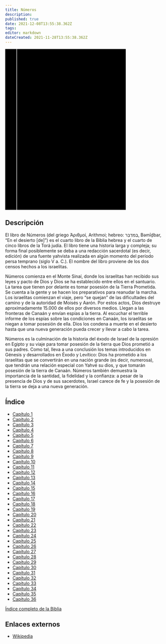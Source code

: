 ```yaml
---
title: Números
description: 
published: true
date: 2021-12-08T13:55:38.362Z
tags: 
editor: markdown
dateCreated: 2021-11-28T13:55:38.362Z
---
```


<div class="urantiapedia-book-front urantiapedia-book-bible">
<svg xmlns="http://www.w3.org/2000/svg"
	width="102.6mm" height="136.8mm"
	viewBox="0 0 102.6 136.8" version="1.1">
	<g transform="translate(-7,-5)">
		<rect width="9.6" height="136.8" x="7" y="5" />
		<rect width="96.9" height="136.8" x="17" y="5" />
		<text style="font-size:5px" x="61" y="22">LA BIBLIA</text>
		<text style="font-size:4px" x="61" y="125">Biblia Reina Valera, 1960</text>
		<text style="font-size:9px" x="61" y="60">Números</text>
	</g>
</svg>
</div>

## Descripción


El libro de Números (del griego Ἀριθμοί, Arithmoi; hebreo: בְּמִדְבַּר, Bəmīḏbar, “En el desierto [de]”) es el cuarto libro de la Biblia hebrea y el cuarto de cinco libros de la Torá judía. El libro tiene una historia larga y compleja; su forma final posiblemente se deba a una redacción sacerdotal (es decir, edición) de una fuente yahvista realizada en algún momento del período persa temprano (siglo V a. C.). El nombre del libro proviene de los dos censos hechos a los israelitas.

Números comienza en el Monte Sinaí, donde los israelitas han recibido sus leyes y pacto de Dios y Dios se ha establecido entre ellos en el santuario. La tarea que tienen por delante es tomar posesión de la Tierra Prometida. Se cuenta a la gente y se hacen los preparativos para reanudar la marcha. Los israelitas comienzan el viaje, pero “se quejan” de las dificultades del camino y de la autoridad de Moisés y Aarón. Por estos actos, Dios destruye aproximadamente 15.000 de ellos por diversos medios. Llegan a las fronteras de Canaán y envían espías a la tierra. Al escuchar el terrible informe de los espías sobre las condiciones en Canaán, los israelitas se niegan a tomar posesión de ella. Dios los condena a muerte en el desierto hasta que una nueva generación pueda crecer y llevar a cabo la tarea.

Números es la culminación de la historia del éxodo de Israel de la opresión en Egipto y su viaje para tomar posesión de la tierra que Dios prometió a sus padres. Como tal, lleva a una conclusión los temas introducidos en Génesis y desarrollados en Éxodo y Levítico: Dios ha prometido a los israelitas que se convertirán en una nación grande (es decir, numerosa), que tendrán una relación especial con Yahvé su dios, y que tomarán posesión de la tierra de Canaán. Números también demuestra la importancia de la santidad, la fidelidad y la confianza: a pesar de la presencia de Dios y de sus sacerdotes, Israel carece de fe y la posesión de la tierra se deja a una nueva generación. 

## Índice

- [Capítulo 1](/es/Bible/Numbers/1)
- [Capítulo 2](/es/Bible/Numbers/2)
- [Capítulo 3](/es/Bible/Numbers/3)
- [Capítulo 4](/es/Bible/Numbers/4)
- [Capítulo 5](/es/Bible/Numbers/5)
- [Capítulo 6](/es/Bible/Numbers/6)
- [Capítulo 7](/es/Bible/Numbers/7)
- [Capítulo 8](/es/Bible/Numbers/8)
- [Capítulo 9](/es/Bible/Numbers/9)
- [Capítulo 10](/es/Bible/Numbers/10)
- [Capítulo 11](/es/Bible/Numbers/11)
- [Capítulo 12](/es/Bible/Numbers/12)
- [Capítulo 13](/es/Bible/Numbers/13)
- [Capítulo 14](/es/Bible/Numbers/14)
- [Capítulo 15](/es/Bible/Numbers/15)
- [Capítulo 16](/es/Bible/Numbers/16)
- [Capítulo 17](/es/Bible/Numbers/17)
- [Capítulo 18](/es/Bible/Numbers/18)
- [Capítulo 19](/es/Bible/Numbers/19)
- [Capítulo 20](/es/Bible/Numbers/20)
- [Capítulo 21](/es/Bible/Numbers/21)
- [Capítulo 22](/es/Bible/Numbers/22)
- [Capítulo 23](/es/Bible/Numbers/23)
- [Capítulo 24](/es/Bible/Numbers/24)
- [Capítulo 25](/es/Bible/Numbers/25)
- [Capítulo 26](/es/Bible/Numbers/26)
- [Capítulo 27](/es/Bible/Numbers/27)
- [Capítulo 28](/es/Bible/Numbers/28)
- [Capítulo 29](/es/Bible/Numbers/29)
- [Capítulo 30](/es/Bible/Numbers/30)
- [Capítulo 31](/es/Bible/Numbers/31)
- [Capítulo 32](/es/Bible/Numbers/32)
- [Capítulo 33](/es/Bible/Numbers/33)
- [Capítulo 34](/es/Bible/Numbers/34)
- [Capítulo 35](/es/Bible/Numbers/35)
- [Capítulo 36](/es/Bible/Numbers/36)

[Índice completo de la Biblia](/es/index/bible)


## Enlaces externos

- [Wikipedia](https://en.wikipedia.org/wiki/Book_of_Numbers)